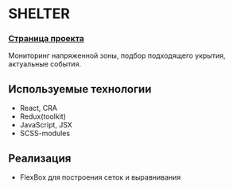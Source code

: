 # SHELTER
### __[Страница проекта](https://dannylawn.github.io/shelter "Перейти на сайт")__ 
Мониторинг напряженной зоны, подбор подходящего укрытия, актуальные события.

## Используемые технологии
- React, CRA
- Redux(toolkit)
- JavaScript, JSX
- SCSS-modules

## Реализация
- FlexBox для построения сеток и выравнивания
